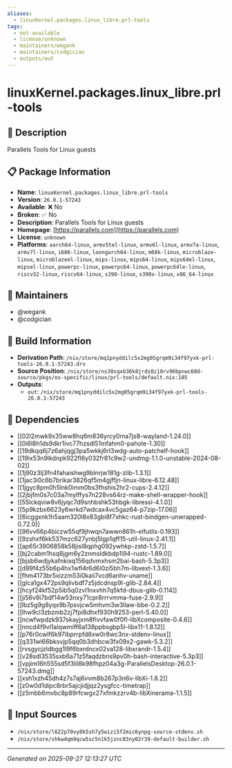 ```yaml
---
aliases:
  - linuxKernel.packages.linux_libre.prl-tools
tags:
  - not-available
  - license/unknown
  - maintainers/wegank
  - maintainers/codgician
  - outputs/out
---
```


# linuxKernel.packages.linux_libre.prl-tools

## 📝 Description

Parallels Tools for Linux guests

## 📋 Package Information

- **Name**: `linuxKernel.packages.linux_libre.prl-tools`
- **Version**: `26.0.1-57243`
- **Available**: ❌ No
- **Broken**: ✅ No
- **Description**: Parallels Tools for Linux guests
- **Homepage**: [https://parallels.com](https://parallels.com)
- **License**: `unknown`
- **Platforms**: `aarch64-linux`, `armv5tel-linux`, `armv6l-linux`, `armv7a-linux`, `armv7l-linux`, `i686-linux`, `loongarch64-linux`, `m68k-linux`, `microblaze-linux`, `microblazeel-linux`, `mips-linux`, `mips64-linux`, `mips64el-linux`, `mipsel-linux`, `powerpc-linux`, `powerpc64-linux`, `powerpc64le-linux`, `riscv32-linux`, `riscv64-linux`, `s390-linux`, `s390x-linux`, `x86_64-linux`
## 👥 Maintainers

- @wegank
- @codgician


## 🔧 Build Information

- **Derivation Path**: `/nix/store/mq1pnyddilc5x2mg05grqm9i34f97yxk-prl-tools-26.0.1-57243.drv`
- **Source Position**: `/nix/store/ns30sqxb36k8jrds8z18rv96bpnwc60d-source/pkgs/os-specific/linux/prl-tools/default.nix:185`
- **Outputs**:
  - `out`:  `/nix/store/mq1pnyddilc5x2mg05grqm9i34f97yxk-prl-tools-26.0.1-57243`

## 🔗 Dependencies

- [[02l2mwk9x35ww8hq6m836yrcy0ma7js8-wayland-1.24.0]]
- [[0i6l8h1ds9dkr1ivc77hzsdl51mfahm0-pahole-1.30]]
- [[19dkqq6j7z6ahjqgj3pa5wkkj6rl3wdg-auto-patchelf-hook]]
- [[19ix53n9lkdnpk922fl6y032fr81c9w2-undmg-1.1.0-unstable-2024-08-02]]
- [[1j90z3lj3fn4fahaishwg9blnrjw181g-zlib-1.3.1]]
- [[1jac3i0c6b7brikar3826qf5m4gjffjn-linux-libre-6.12.48]]
- [[1jgyc8pm0h5lnk0imm0bs3fhshis2hr2-cups-2.4.12]]
- [[2jbjfm0s7c03a7mylffys7n228vs64rz-make-shell-wrapper-hook]]
- [[55lckqviw8v6jyqc7d9snhbshk53hbgk-libressl-4.1.0]]
- [[5p9kzbx6623y6wrkd7wdcax4vc5gaz64-p7zip-17.06]]
- [[6icggxnk1h5aam320l8x83gbi8f7xhkc-rust-bindgen-unwrapped-0.72.0]]
- [[96vv66p4biczw55qf9jhwqn7awwn861h-elfutils-0.193]]
- [[9zshxf6kk537mzc627ynbj5lgp1qff15-util-linux-2.41.1]]
- [[ap65r3906858k58jisl8qphg092ywhkp-zstd-1.5.7]]
- [[bj2cabm1hsq8jgm6y2znmsldkbdp1i94-rustc-1.89.0]]
- [[bjsb6wdjykafnkixq156qdvmxhsm2bai-bash-5.3p3]]
- [[d99f4z55b6p4hx1wfl4r6d6i0zi5bh7m-libxext-1.3.6]]
- [[fhm4173br5xizzm53i0kaii7vcd6anhv-uname]]
- [[glca1gx472ps9qlivbdf7z5jdcdnsp9l-glib-2.84.4]]
- [[hcyf24kf52p5ib5q0zvl1nxvhh7q5kfd-dbus-glib-0.114]]
- [[ji56v9i7bdf14w53nxy71cpr8rrrvmma-fuse-2.9.9]]
- [[lbz5g9g8yqx9b7psvjcw5mhvm3w3llaw-bbe-0.2.2]]
- [[lhw9cl3zbzmb2zj7fpi8dhxf930h9253-perl-5.40.0]]
- [[ncwfwpdzk937skayjxm8fivvfaw0f0fl-libXcomposite-0.4.6]]
- [[nncd4f9vl1alqwmiff6a138ppbsgbp5l-libx11-1.8.12]]
- [[p76r0cwlf6k97ibprrpfd8xw0r8wc3nx-stdenv-linux]]
- [[q331wl66bksvjp5qq0b3dhbcw3fx09x2-gawk-5.3.2]]
- [[rvsgycjzldbgg1l9f6bxrdncx02va128-libxrandr-1.5.4]]
- [[v28sdl3535sxb6a71z5faqdzbns9pv0h-bash-interactive-5.3p3]]
- [[vpjim16h555sd5f3lil8k98fhpz04a3g-ParallelsDesktop-26.0.1-57243.dmg]]
- [[xsh1xzh45dh4z7s7aj6vvm8b267p3n6v-libXi-1.8.2]]
- [[z0w0d1dipc8rbr5ajcjidjjqz2ysgfcc-timetrap]]
- [[z5mbb6mvbc8p89rfcwgx27xfmkzzrv4b-libXinerama-1.1.5]]

## 📁 Input Sources

- `/nix/store/l622p70vy8k5sh7y5wizi5f2mic6ynpg-source-stdenv.sh`
- `/nix/store/shkw4qm9qcw5sc5n1k5jznc83ny02r39-default-builder.sh`

---
*Generated on 2025-09-27 12:13:27 UTC*
